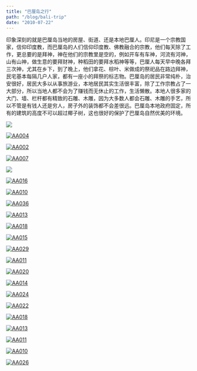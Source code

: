 ```yaml
---
title: "巴厘岛之行"
path: "/blog/bali-trip"
date: "2010-07-22"
---
```



印象深刻的就是巴厘岛当地的房屋、街道、还是本地巴厘人。印尼是一个宗教国家，信仰印度教，而巴厘岛的人们信仰印度教、佛教融合的宗教，他们每天除了工作，更总要的是拜神，神在他们的宗教里是空的，例如开车有车神，河流有河神，山有山神，做生意的要拜财神，种稻田的要拜水稻神等等，巴厘人每天早中晚各拜三次神，尤其在乡下，到了晚上，他们拿花、棕叶、米做成的祭祀品在路边拜神，民宅基本每隔几户人家，都有一座小的拜祭的标志物。巴厘岛的居民非常纯朴，治安很好，居民大多以从事旅游业，本地居民其实生活很丰富，除了工作宗教占了一大部分，所以当地人都不会为了赚钱而无休止的工作，生活懒散。本地人很多家的大门、墙、栏杆都有精致的石雕、木雕，因为大多数人都会石雕、木雕的手艺，所以不管是有钱人还是穷人，房子外的装饰都不会差很远。巴厘岛本地政府固定，所有的建筑的高度不可以超过椰子树，这也很好的保护了巴厘岛自然优美的环境。

<a href="https://www.flickr.com/photos/123961174@N07/14230477015/" title="Flickr 上 boogiefer 的 AA006"><img src="https://farm3.staticflickr.com/2898/14230477015_9a3c28122d_c.jpg" ></a>

<a href="https://www.flickr.com/photos/123961174@N07/14228187162/" title="Flickr 上 boogiefer 的 AA004"><img src="https://farm6.staticflickr.com/5596/14228187162_e7dba301b4_c.jpg" alt="AA004"></a>

<a href="https://www.flickr.com/photos/123961174@N07/14207289006/" title="Flickr 上 boogiefer 的 AA002"><img src="https://farm6.staticflickr.com/5560/14207289006_17591077ba_c.jpg" alt="AA002"></a>

<a href="https://www.flickr.com/photos/123961174@N07/14043901947/" title="Flickr 上 boogiefer 的 AA007"><img src="https://farm3.staticflickr.com/2901/14043901947_e4608f7943_c.jpg" alt="AA007"></a>

<a href="https://www.flickr.com/photos/123961174@N07/14227163891/" title="Flickr 上 boogiefer 的 AA012"><img src="https://farm3.staticflickr.com/2933/14227163891_fe046819cf_c.jpg"></a>

<a href="https://www.flickr.com/photos/123961174@N07/14227150711/" title="Flickr 上 boogiefer 的 AA016"><img src="https://farm6.staticflickr.com/5520/14227150711_24c198d36e_c.jpg" alt="AA016"></a>

<a href="https://www.flickr.com/photos/123961174@N07/14207348136/" title="Flickr 上 boogiefer 的 AA010"><img src="https://farm3.staticflickr.com/2900/14207348136_4ab6d1ff9c_c.jpg" alt="AA010"></a>

<a href="https://www.flickr.com/photos/123961174@N07/14207332116/" title="Flickr 上 boogiefer 的 AA036"><img src="https://farm3.staticflickr.com/2928/14207332116_2807bbf130_c.jpg" alt="AA036"></a>

<a href="https://www.flickr.com/photos/123961174@N07/14207317226/" title="Flickr 上 boogiefer 的 AA013"><img src="https://farm3.staticflickr.com/2915/14207317226_5626d53975_c.jpg" alt="AA013"></a>

<a href="https://www.flickr.com/photos/123961174@N07/14207304876/" title="Flickr 上 boogiefer 的 AA018"><img src="https://farm3.staticflickr.com/2927/14207304876_6be4396648_c.jpg" alt="AA018"></a>

<a href="https://www.flickr.com/photos/123961174@N07/14043877377/" title="Flickr 上 boogiefer 的 AA015"><img src="https://farm6.staticflickr.com/5312/14043877377_d73b2a8aa6_c.jpg" alt="AA015"></a>

<a href="https://www.flickr.com/photos/123961174@N07/14043819560/" title="Flickr 上 boogiefer 的 AA029"><img src="https://farm3.staticflickr.com/2921/14043819560_5d9d395102_c.jpg" alt="AA029"></a>

<a href="https://www.flickr.com/photos/123961174@N07/14043814239/" title="Flickr 上 boogiefer 的 AA011"><img src="https://farm3.staticflickr.com/2895/14043814239_49b9dd3d18_c.jpg" alt="AA011"></a>

<a href="https://www.flickr.com/photos/123961174@N07/14043785758/" title="Flickr 上 boogiefer 的 AA020"><img src="https://farm3.staticflickr.com/2909/14043785758_c1021c16bb_c.jpg" alt="AA020"></a>

<a href="https://www.flickr.com/photos/123961174@N07/14269293072/" title="Flickr 上 boogiefer 的 AA014"><img src="https://farm4.staticflickr.com/3821/14269293072_0512e71fde_c.jpg" alt="AA014"></a>

<a href="https://www.flickr.com/photos/123961174@N07/14084814207/" title="Flickr 上 boogiefer 的 AA024"><img src="https://farm4.staticflickr.com/3704/14084814207_02231ab9f6_c.jpg" alt="AA024"></a>

<a href="https://www.flickr.com/photos/123961174@N07/14248262286/" title="Flickr 上 boogiefer 的 AA022"><img src="https://farm3.staticflickr.com/2902/14248262286_0521f47e68_c.jpg" alt="AA022"></a>

<a href="https://www.flickr.com/photos/123961174@N07/14268066281/" title="Flickr 上 boogiefer 的 AA018"><img src="https://farm4.staticflickr.com/3820/14268066281_19d3a94b4f_c.jpg" alt="AA018"></a>

<a href="https://www.flickr.com/photos/123961174@N07/14248269016/" title="Flickr 上 boogiefer 的 AA013"><img src="https://farm4.staticflickr.com/3665/14248269016_3009b3aa2b_c.jpg" alt="AA013"></a>

<a href="https://www.flickr.com/photos/123961174@N07/14248270256/" title="Flickr 上 boogiefer 的 AA011"><img src="https://farm3.staticflickr.com/2922/14248270256_f9c0561e12_c.jpg" alt="AA011"></a>

<a href="https://www.flickr.com/photos/123961174@N07/14270962984/" title="Flickr 上 boogiefer 的 AA010"><img src="https://farm6.staticflickr.com/5036/14270962984_7850d63ef5_c.jpg" alt="AA010"></a>

<a href="https://www.flickr.com/photos/123961174@N07/14269311222/" title="Flickr 上 boogiefer 的 AA026"><img src="https://farm6.staticflickr.com/5577/14269311222_5735559233_c.jpg" alt="AA026"></a>